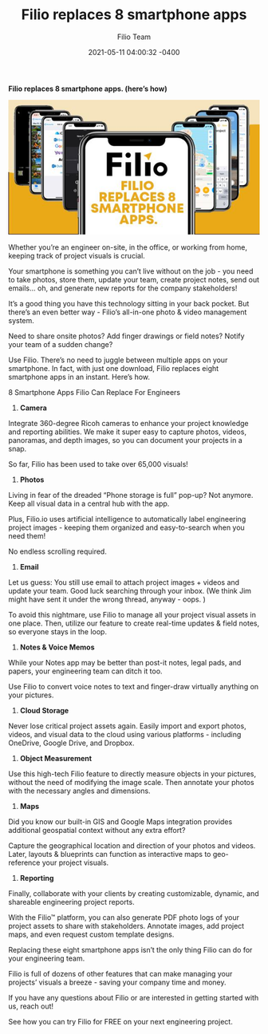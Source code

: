 ﻿---
layout: post
title: "Filio replaces 8 smartphone apps"
date: 2021-05-11 04:00:32 -0400
categories: jekyll update
description: "Learn how can you use just one Filio app to simply replace 8 apps"
author: "Filio Team"
---

 **Filio replaces 8 smartphone apps. (here’s how)**

![An Engineer’s Day with Filio](/assets/images/replace8.jpeg)

Whether you’re an engineer on-site, in the office, or working from home, keeping track of project visuals is crucial. 

Your smartphone is something you can’t live without on the job - you need to take photos, store them, update your team, create project notes, send out emails… oh, and generate new reports for the company stakeholders!

It’s a good thing you have this technology sitting in your back pocket. But there’s an even better way - Filio’s all-in-one photo & video management system. 

Need to share onsite photos? Add finger drawings or field notes? Notify your team of a sudden change? 

Use Filio. There’s no need to juggle between multiple apps on your smartphone. In fact, with just one download, Filio replaces eight smartphone apps in an instant. Here’s how.

8 Smartphone Apps Filio Can Replace For Engineers

1) **Camera**

Integrate 360-degree Ricoh cameras to enhance your project knowledge and reporting abilities. We make it super easy to capture photos, videos, panoramas, and depth images, so you can document your projects in a snap. 

So far, Filio has been used to take over 65,000 visuals!

1) **Photos**

Living in fear of the dreaded “Phone storage is full” pop-up? Not anymore. Keep all visual data in a central hub with the app. 

Plus, Filio.io uses artificial intelligence to automatically label engineering project images - keeping them organized and easy-to-search when you need them! 

No endless scrolling required.

1) **Email**

Let us guess: You still use email to attach project images + videos and update your team. Good luck searching through your inbox. (We think Jim might have sent it under the wrong thread, anyway - oops. )

To avoid this nightmare, use Filio to manage all your project visual assets in one place. Then, utilize our feature to create real-time updates & field notes, so everyone stays in the loop. 

1) **Notes & Voice Memos**

While your Notes app may be better than post-it notes, legal pads, and papers, your engineering team can ditch it too. 

Use Filio to convert voice notes to text and finger-draw virtually anything on your pictures.

1) **Cloud Storage** 

Never lose critical project assets again. Easily import and export photos, videos, and visual data to the cloud using various platforms - including OneDrive, Google Drive, and Dropbox.

1) **Object Measurement**

Use this high-tech Filio feature to directly measure objects in your pictures, without the need of modifying the image scale. Then annotate your photos with the necessary angles and dimensions.

1) **Maps**

Did you know our built-in GIS and Google Maps integration provides additional geospatial context without any extra effort? 

Capture the geographical location and direction of your  photos and videos. Later, layouts & blueprints can function as interactive maps to geo-reference your project visuals.

1) **Reporting** 

Finally, collaborate with your clients by creating customizable, dynamic, and shareable engineering project reports. 

With the Filio™ platform, you can also generate PDF photo logs of your project assets to share with stakeholders. Annotate images, add project maps, and even request custom template designs.

Replacing these eight smartphone apps isn’t the only thing Filio can do for your engineering team. 

Filio is full of dozens of other features that can make managing your projects’ visuals a breeze - saving your company time and money. 

If you have any questions about Filio or are interested in getting started with us, reach out!

See how you can try Filio for FREE on your next engineering project.
